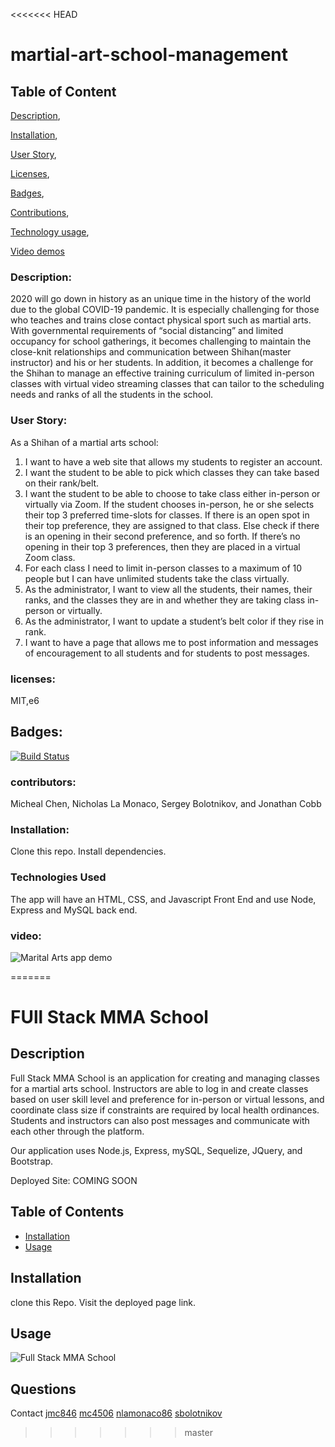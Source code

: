 <<<<<<< HEAD
# martial-art-school-management

  
## Table of Content

[Description](#Description),

[Installation](#installation),

[User Story](#UserStory),

[Licenses](#licenses),

[Badges](#Badges),


[Contributions](#contributions),

[Technology usage](#usage),
    
[Video demos](#video)
      
  
    
  ### Description:
 2020 will go down in history as an unique time in the history of the world due to the global COVID-19 pandemic. It is especially challenging for those who teaches and trains close contact physical sport such as martial arts. With governmental requirements of “social distancing” and limited occupancy for school gatherings, it becomes challenging to maintain the close-knit relationships and communication between Shihan(master instructor) and his or her students. In addition, it becomes a challenge for the Shihan to manage an effective training curriculum of limited in-person classes with virtual video streaming classes that can tailor to the scheduling needs and ranks of all the students in the school.
  


  
  ### User Story:
As a Shihan of a martial arts school:
1. I want to have a web site that allows my students to register an account.
2. I want the student to be able to pick which classes they can take based on their rank/belt.
3. I want the student to be able to choose to take class either in-person or virtually via Zoom. If the student chooses in-person, he or she selects their top 3 preferred time-slots for classes. If there is an open spot in their top preference, they are assigned to that class. Else check if there is an opening in their second preference, and so forth. If there’s no opening in their top 3 preferences, then they are placed in a virtual Zoom class.
4. For each class I need to limit in-person classes to a maximum of 10 people but I can have unlimited students take the class virtually.
5. As the administrator, I want to view all the students, their names, their ranks, and the classes they are in and whether they are taking class in-person or virtually.
6. As the administrator, I want to update a student’s belt color if they rise in rank.
7. I want to have a page that allows me to post information and messages of encouragement to all students and for students to post messages.

    
### licenses:
MIT,e6

## Badges:
[![Build Status](https://travis-ci.org/ali-irawan/xtra.svg?branch=master)](https://travis-ci.org/ali-irawan/xtra)

    
### contributors:
Micheal Chen,
Nicholas La Monaco,
Sergey Bolotnikov, and
Jonathan Cobb

    
### Installation:
Clone this repo. Install dependencies.   


    
      
### Technologies Used
The app will have an HTML, CSS, and Javascript Front End and use Node, Express and MySQL back end.

### video:
![Marital Arts app demo](https://media.giphy.com/media/JTEBMxp8zPlD8jxPMz/giphy.gif)

=======
# FUll Stack MMA School

## Description

Full Stack MMA School is an application for creating and managing classes for a martial arts school. Instructors are able to log in and create classes based on user skill level and preference for in-person or virtual lessons, and coordinate class size if constraints are required by local health ordinances. Students and instructors can also post messages and communicate with each other through the platform.

Our application uses Node.js, Express, mySQL, Sequelize, JQuery, and Bootstrap.

Deployed Site: COMING SOON

## Table of Contents

* [Installation](#installation)
* [Usage](#usage)

## Installation

clone this Repo. Visit the deployed page link.

## Usage

![Full Stack MMA School](./public/assets/mma.png)

## Questions

Contact 
[jmc846](mailto:jmc846@scarletmail.rutgers.gmail.com)
[mc4506](mailto:mike4506@gmail.com)
[nlamonaco86](mailto:nlamonaco86@gmail.com)
[sbolotnikov](mailto:sbolotnikov@gmail.com)
>>>>>>> master
